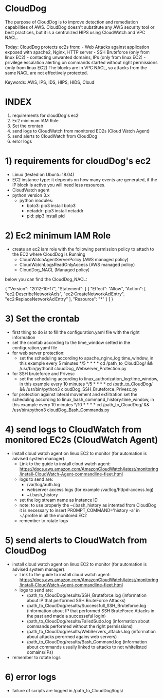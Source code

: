 # CloudDog
The purpose of CloudDog is to improve detection and remediation capabilities of AWS. CloudDog doesn't substitute any AWS security tool or best practices, but it is a centralized HIPS using CloudWatch and VPC NACL.

Today:
   CloudDog protects ec2s from:
      - Web Attacks against application exposed with apache2, Nginx, HTTP server
      - SSH Bruteforce (only from linux EC2)
      - contacting unwanted domains, IPs (only from linux EC2)
      - privilege escalation alerting on commands started without right permissions (only from linux EC2)
   The blocks are in VPC NACL, so attacks from the same NACL are not effectively protected.

Keywords: AWS, IPS, IDS, HIPS, HIDS, Cloud

# INDEX
  1) requirements for cloudDog's ec2
  2) Ec2 minimum IAM Role
  3) Set the crontab
  4) send logs to CloudWatch from monitored EC2s (Cloud Watch Agent)
  5) send alerts to CloudWatch from CloudDog
  6) error logs

# 1) requirements for cloudDog's ec2
  - Linux (tested on Ubuntu 18.04)
  - EC2 instance type: it depends on how many events are generated, if the IP block is active you will need less resources.
  - CloudWatch agent
  - python version 3.x
	  - python modules:
		- boto3: pip3 install boto3
		- netaddr: pip3 install netaddr
		- pid: pip3 install pid

# 2) Ec2 minimum IAM Role
  - create an ec2 iam role with the following permission policy to attach to the EC2 where CloudDog is Running
    - CloudWatchAgentServerPolicy (AWS managed policy)
    - CloudWatchLogsReadOnlyAccess (AWS managed policy)
    - CloudDog_NACL (Managed policy)

  below you can find the CloudDog_NACL:
  
  {
      "Version": "2012-10-17",
      "Statement": [
          {
              "Effect": "Allow",
              "Action": [
                  "ec2:DescribeNetworkAcls",
                  "ec2:CreateNetworkAclEntry",
                  "ec2:ReplaceNetworkAclEntry"
              ],
              "Resource": "*"
          }
      ]
  }

# 3) Set the crontab
  - first thing to do is to fill the configuration.yaml file with the right information
  - set the crontab according to the time_window setted in the configuration.yaml file
  - for web server protection:
    - set the scheduling according to apache_nginx_log:time_window, in this example every 5 minutes
      */5 * * * * cd /path_to_CloudDog/ && /usr/bin/python3 cloudDog_Webserver_Protection.py
  - for SSH bruteforce and Privesc
    - set the scheduling according to linux_authorization_log:time_window, in this example every 10 minutes
      */5 * * * * cd /path_to_CloudDog/ && /usr/bin/python3 cloudDog_SSH_Bruteforce_Privesc.py
  - for protection against lateral movement and exfiltration
      set the scheduling according to linux_bash_command_history:time_window, in this example every 10 minutes
      */10 * * * * cd /path_to_CloudDog/ && /usr/bin/python3 cloudDog_Bash_Commands.py

# 4) send logs to CloudWatch from monitored EC2s (CloudWatch Agent)
  - install cloud watch agent on linux EC2 to monitor (for automation is advised system manager).
    - Link to the guide to install cloud watch agent: https://docs.aws.amazon.com/AmazonCloudWatch/latest/monitoring/install-CloudWatch-Agent-commandline-fleet.html
    - logs to send are:
      - /var/log/auth.log
      - webserver access logs (for example /var/log/httpd-access.log)
      - ~/.bash_history
    - set the log stream name as Instance ID
    - note: to use properly the ~/.bash_history as intented from CloudDog it is necessary to insert PROMPT_COMMAND='history -a' in ~/.profile in all the monitored EC2
    - remember to rotate logs 

# 5) send alerts to CloudWatch from CloudDog
  - install cloud watch agent on linux EC2 to monitor (for automation is advised system manager).
    - Link to the guide to install cloud watch agent: https://docs.aws.amazon.com/AmazonCloudWatch/latest/monitoring/install-CloudWatch-Agent-commandline-fleet.html
    - logs to send are:
      - /path_to_CloudDog/results/SSH_Bruteforce.log (information about IP that performed SSH BruteForce Attacks)
      - /path_to_CloudDog/results/Successfull_SSH_Bruteforce.log (information about IP that performed SSH BruteForce Attacks in the past and made a successeful login)
      - /path_to_CloudDog/results/FailedSudo.log (information about commands performed without the right permissions)
      - /path_to_CloudDog/results/WebServers_attacks.log (information about attacks perormed agains web servers)
      - /path_to_CloudDog/results/Bash_Command.log (information about commands usually linked to attacks to not whitelisted domains/IPs)
  - remember to rotate logs
# 6) error logs
  - failure of scripts are logged in /path_to_CloudDog/logs/
